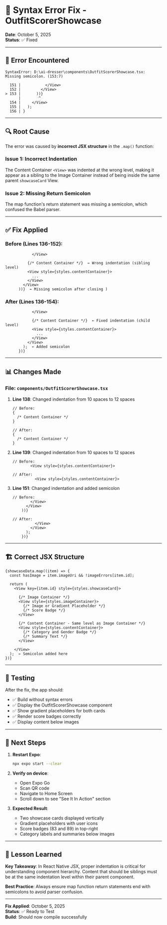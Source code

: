 # 🔧 Syntax Error Fix - OutfitScorerShowcase

**Date**: October 5, 2025  
**Status**: ✅ Fixed

---

## 🐛 Error Encountered

```
SyntaxError: D:\ai-dresser\components\OutfitScorerShowcase.tsx:
Missing semicolon. (153:7)

  151 |           </View>
  152 |         </View>
> 153 |       ))}
      |        ^
  154 |     </View>
  155 |   );
  156 | }
```

---

## 🔍 Root Cause

The error was caused by **incorrect JSX structure** in the `.map()` function:

### Issue 1: Incorrect Indentation

The Content Container `<View>` was indented at the wrong level, making it appear as a sibling to the Image Container instead of being inside the same parent `showcaseCard` View.

### Issue 2: Missing Return Semicolon

The map function's return statement was missing a semicolon, which confused the Babel parser.

---

## ✅ Fix Applied

### Before (Lines 136-152):

```tsx
            </View>

          {/* Content Container */}  ← Wrong indentation (sibling level)
          <View style={styles.contentContainer}>
            ...
          </View>
        </View>
      ))}  ← Missing semicolon after closing )
```

### After (Lines 136-154):

```tsx
            </View>

            {/* Content Container */}  ← Fixed indentation (child level)
            <View style={styles.contentContainer}>
              ...
            </View>
          </View>
        );  ← Added semicolon
      })}
```

---

## 📊 Changes Made

### File: `components/OutfitScorerShowcase.tsx`

1. **Line 138**: Changed indentation from 10 spaces to 12 spaces

   ```tsx
   // Before:
   {
     /* Content Container */
   }

   // After:
   {
     /* Content Container */
   }
   ```

2. **Line 139**: Changed indentation from 10 spaces to 12 spaces

   ```tsx
   // Before:
           <View style={styles.contentContainer}>

   // After:
             <View style={styles.contentContainer}>
   ```

3. **Line 151**: Changed indentation and added semicolon

   ```tsx
   // Before:
           </View>
         </View>
       ))}

   // After:
             </View>
           </View>
         );
       })}
   ```

---

## 🏗️ Correct JSX Structure

```tsx
{showcaseData.map((item) => {
  const hasImage = item.imageUri && !imageErrors[item.id];

  return (
    <View key={item.id} style={styles.showcaseCard}>

      {/* Image Container */}
      <View style={styles.imageContainer}>
        {/* Image or Gradient Placeholder */}
        {/* Score Badge */}
      </View>

      {/* Content Container - Same level as Image Container */}
      <View style={styles.contentContainer}>
        {/* Category and Gender Badge */}
        {/* Summary Text */}
      </View>

    </View>
  );  ← Semicolon added here
})}
```

---

## 🧪 Testing

After the fix, the app should:

- ✅ Build without syntax errors
- ✅ Display the OutfitScorerShowcase component
- ✅ Show gradient placeholders for both cards
- ✅ Render score badges correctly
- ✅ Display content below images

---

## 🚀 Next Steps

1. **Restart Expo**:

   ```bash
   npx expo start --clear
   ```

2. **Verify on device**:

   - Open Expo Go
   - Scan QR code
   - Navigate to Home Screen
   - Scroll down to see "See It In Action" section

3. **Expected Result**:
   - Two showcase cards displayed vertically
   - Gradient placeholders with user icons
   - Score badges (83 and 89) in top-right
   - Category labels and summaries below images

---

## 📝 Lesson Learned

**Key Takeaway**: In React Native JSX, proper indentation is critical for understanding component hierarchy. Content that should be siblings must be at the same indentation level within their parent component.

**Best Practice**: Always ensure map function return statements end with semicolons to avoid parser confusion.

---

**Fix Applied**: October 5, 2025  
**Status**: ✅ Ready to Test  
**Build**: Should now compile successfully
